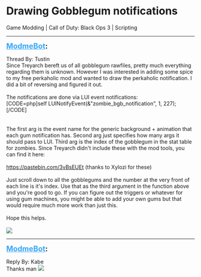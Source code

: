 # Drawing Gobblegum notifications
Game Modding | Call of Duty: Black Ops 3 | Scripting

---
<strong style="font-size: 1.4em;"><span style="text-decoration: underline;text-decoration-color: #34a7f9;"><span style="color:#34a7f9;">ModmeBot</span></span>:</strong>

<p>Thread By: Tustin<br />Since Treyarch bereft us of all gobblegum rawfiles, pretty much everything regarding them is unknown. However I was interested in adding some spice to my free perkaholic mod and wanted to draw the perkaholic notification. I did a bit of reversing and figured it out.<br /> <br />The notifications are done via LUI event notifications:<br />[CODE=php]self LUINotifyEvent(&amp;&quot;zombie_bgb_notification&quot;, 1, 227);[/CODE]<br /> <br /> <br />The first arg is the event name for the generic background + animation that each gum notification has. Second arg just specifies how many args it should pass to LUI. Third arg is the index of the gobblegum in the stat table for zombies. Since Treyarch didn&#39;t include these with the mod tools, you can find it here:<br /> <br /><a href="https://pastebin.com/3vBsEUEt">https://pastebin.com/3vBsEUEt</a> (thanks to Xylozi for these)<br /> <br />Just scroll down to all the gobblegums and the number at the very front of each line is it&#39;s index. Use that as the third argument in the function above and you&#39;re good to go. If you can figure out the triggers or whatever for using gum machines, you might be able to add your own gums but that would require much more work than just this.<br /> <br />Hope this helps.<br /> <br /><img style="max-width: 500px;" src="http://i.imgur.com/lMzTUFf.jpg"></p>

---
<strong style="font-size: 1.4em;"><span style="text-decoration: underline;text-decoration-color: #34a7f9;"><span style="color:#34a7f9;">ModmeBot</span></span>:</strong>

<p>Reply By: Kabe<br />Thanks man <img style="max-width: 500px;" src="http://aviacreations.com/modme/emoticons/smile.png"></p>

